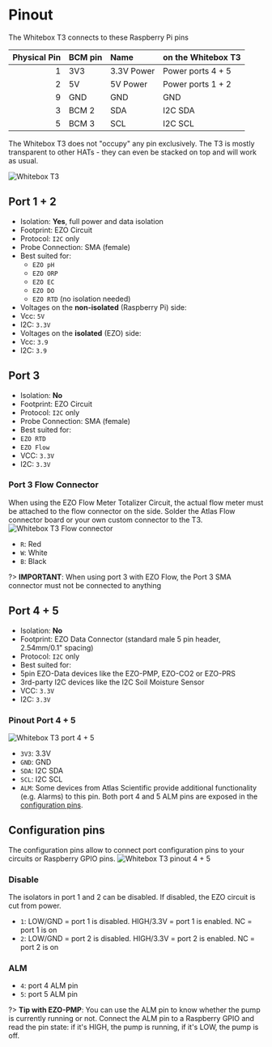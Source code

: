 # <i class="fas fa-microchip"></i> Pinout

The Whitebox T3 connects to these Raspberry Pi pins

| Physical Pin | BCM pin | Name       | on the Whitebox T3             |
|-------------:|:---------|:----------|:-------------------------------|
| 1            | 3V3     | 3.3V Power | Power ports 4 + 5            |
| 2            | 5V      | 5V Power   | Power ports 1 + 2           |
| 9            | GND     | GND        | GND                            |
| 3            | BCM 2   | SDA        | I2C SDA                        |
| 5            | BCM 3   | SCL        | I2C SCL                        |

The Whitebox T3 does not "occupy" any pin exclusively. The T3 is mostly transparent to other HATs - they can even be stacked on top and will work as usual.

![Whitebox T3](/_media/whitebox-t3-ports-4-5.jpg)


## Port 1 + 2

* Isolation: **Yes**, full power and data isolation
* Footprint: EZO Circuit
* Protocol: `I2C` only
* Probe Connection: SMA (female)
* Best suited for:
  * `EZO pH`
  * `EZO ORP`
  * `EZO EC`
  * `EZO DO`
  * `EZO RTD` (no isolation needed)
* Voltages on the **non-isolated** (Raspberry Pi) side:
 * Vcc: `5V `
 * I2C: `3.3V `
* Voltages on the **isolated** (EZO) side:
 * Vcc: `3.9`
 * I2C: `3.9`

## Port 3
* Isolation: **No**
* Footprint: EZO Circuit
* Protocol: `I2C` only
* Probe Connection: SMA (female)
* Best suited for:
 * `EZO RTD`
 * `EZO Flow`
* VCC: `3.3V`
* I2C: `3.3V`

### Port 3 Flow Connector

When using the EZO Flow Meter Totalizer Circuit, the actual flow meter must be attached to the flow connector on the side. Solder the Atlas Flow connector board or your own custom connector to the T3.
![Whitebox T3 Flow connector](/_media/whitebox-t3-flow.jpg)
* `R`: Red
* `W`: White
* `B`: Black

?> **IMPORTANT**: When using port 3 with EZO Flow, the Port 3 SMA connector must not be connected to anything

## Port 4 + 5
* Isolation: **No**
* Footprint: EZO Data Connector (standard male 5 pin header, 2.54mm/0.1" spacing)
* Protocol: `I2C` only
* Best suited for:
 * 5pin EZO-Data devices like the EZO-PMP, EZO-CO2 or EZO-PRS
 * 3rd-party I2C devices like the I2C Soil Moisture Sensor
* VCC: `3.3V`
* I2C: `3.3V`

### Pinout Port 4 + 5
![Whitebox T3 port 4 + 5](/_media/whitebox-t3-ports-4-5-2.jpg)
* `3V3`: 3.3V
* `GND`: GND
* `SDA`: I2C SDA
* `SCL`: I2C SCL
* `ALM`: Some devices from Atlas Scientific provide additional functionality (e.g. Alarms) to this pin. Both port 4 and 5 ALM pins are exposed in the [configuration pins](#configuration-pins).



## Configuration pins
The configuration pins allow to connect port configuration pins to your circuits or Raspberry GPIO pins.
![Whitebox T3 pinout 4 + 5](/_media/whitebox-t3-port-config.jpg)


### Disable
The isolators in port 1 and 2 can be disabled. If disabled, the EZO circuit is cut from power.
* `1`: LOW/GND = port 1 is disabled. HIGH/3.3V = port 1 is enabled. NC = port 1 is on
* `2`: LOW/GND = port 2 is disabled. HIGH/3.3V = port 2 is enabled. NC = port 2 is on

### ALM
* `4`: port 4 ALM pin
* `5`: port 5 ALM pin

?> **Tip with EZO-PMP**: You can use the ALM pin to know whether the pump is currently running or not. Connect the ALM pin to a Raspberry GPIO and read the pin state: if it's HIGH, the pump is running, if it's LOW, the pump is off.
